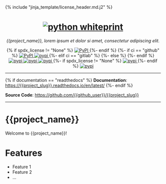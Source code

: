 {% include "jinja_template/license_header.md.j2" %}
<h1 align="center">
  <a href="https://{{project_slug}}.readthedocs.io/"><img src="https://raw.githubusercontent.com/{{github_user}}/{{project_slug}}/main/docs/images/logo.png" alt="python whiteprint"></a>
</h1>
<p align="center">
    <em>{{project_name}}, lorem ipsum et dolor si amet, consectetur adipiscing elit.</em>
</p>
<p align="center">
{% if spdx_license != "None" %}
  <a href="https://pypi.python.org/pypi/{{project_slug}}">
    <img alt="PyPI" src="https://img.shields.io/pypi/v/{{project_slug}}.svg"/>
  </a>
{%- endif %}
{%- if ci == "github" %}
  <a href="https://github.com/{{github_user}}/{{project_slug}}/actions/workflows/tests.yml">
    <img alt="PyPI" src="https://github.com/{{github_user}}/{{project_slug}}/actions/workflows/tests.yml/badge.svg?branch=main"/>
  </a>
  <a href="https://codecov.io/gh/{{github_user}}/{{project_slug}}">
    <img alt="pypi" src="https://codecov.io/gh/{{github_user}}/{{project_slug}}/branch/main/graph/badge.svg?token=GSYS7VUB5R"/>
  </a>
{%- elif ci == "gitlab" %}
{%- else %}
{%- endif %}
  <a href="https://github.com/psf/black">
    <img alt="pypi" src="https://img.shields.io/badge/code%20style-black-000000.svg"/>
  </a>
  <a href="https://mypy-lang.org/">
    <img alt="pypi" src="https://www.mypy-lang.org/static/mypy_badge.svg"/>
  </a>
  <a href="https://pre-commit.com/">
    <img alt="pypi" src="https://img.shields.io/badge/pre--commit-enabled-brightgreen?logo=pre-commit&logoColor=white"/>
  </a>
{%- if spdx_license != "None" %}
  <a href="https://opensource.org/licenses/MIT">
    <img alt="pypi" src="https://img.shields.io/github/license/{{github_user}}/{{project_slug}}"/>
  </a>
{%- endif %}
  <a href="https://www.contributor-covenant.org/version/2/1/code_of_conduct/">
    <img alt="pypi" src="https://img.shields.io/badge/Contributor%20Covenant-2.1-4baaaa.svg"/>
  </a>
</p>

---
{% if documentation == "readthedocs" %}
**Documentation**: <a href="https://{{project_slug}}.readthedocs.io/en/latest/" target="_blank">https://{{project_slug}}.readthedocs.io/en/latest/</a>
{%- endif %}

**Source Code**: <a href="https://github.com/{{github_user}}/{{project_slug}}" target="_blank">https://github.com/{{github_user}}/{{project_slug}}</a>

---

# {{project_name}}

Welcome to {{project_name}}!

# Features

- Feature 1
- Feature 2
- ...

[cookiecutter-hypermodern-python]: https://cookiecutter-hypermodern-python.readthedocs.io/en/2022.6.3.post1/
[python-blueprint]: https://github.com/johnthagen/python-blueprint
